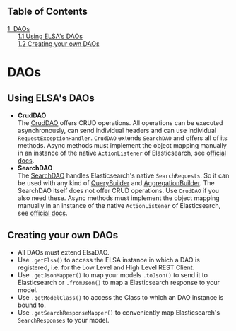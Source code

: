 ## Table of Contents
[1. DAOs](#daos)<br>
&nbsp;&nbsp;&nbsp;&nbsp;&nbsp;&nbsp;[1.1 Using ELSA's DAOs](#using-elsas-daos)<br>
&nbsp;&nbsp;&nbsp;&nbsp;&nbsp;&nbsp;[1.2 Creating your own DAOs](#creating-your-own-daos)<br>
# DAOs
## Using ELSA's DAOs

* **CrudDAO**<br>
The [CrudDAO](/src/main/java/dao/CrudDAO.java) offers CRUD operations. All operations can be executed asynchronously, can send individual headers and can use individual `RequestExceptionHandler`. `CrudDAO` extends `SearchDAO` and offers all of its methods. Async methods must implement the object mapping manually in an instance of the native `ActionListener` of Elasticsearch, see [official docs](https://www.elastic.co/guide/en/elasticsearch/client/java-rest/current/java-rest-high-supported-apis.html).
* **SearchDAO**<br>
The [SearchDAO](/src/main/java/dao/SearchDAO.java) handles Elasticsearch's native `SearchRequests`. So it can be used with any kind of [QueryBuilder](https://www.elastic.co/guide/en/elasticsearch/client/java-rest/current/java-rest-high-query-builders.html) and [AggregationBuilder](https://www.elastic.co/guide/en/elasticsearch/client/java-rest/current/java-rest-high-aggregation-builders.html). The SearchDAO itself does not offer CRUD operations. Use `CrudDAO` if you also need these. Async methods must implement the object mapping manually in an instance of the native `ActionListener` of Elasticsearch, see [official docs](https://www.elastic.co/guide/en/elasticsearch/client/java-rest/current/java-rest-high-supported-apis.html).


## Creating your own DAOs

* All DAOs must extend ElsaDAO.
* Use `.getElsa()` to access the ELSA instance in which a DAO is registered, i.e. for the Low Level and High Level REST Client.
* Use `.getJsonMapper()` to map your models `.toJson()` to send it to Elasticsearch or `.fromJson()` to map a Elasticsearch response to your model.
* Use `.getModelClass()` to access the Class to which an DAO instance is bound to.
* Use `.getSearchResponseMapper()` to conveniently map Elasticsearch's `SearchResponses` to your model.



